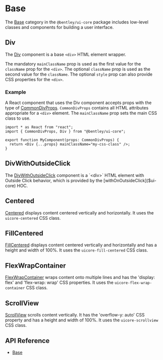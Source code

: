 # Base

The [Base]($ui-core:Base) category in the `@bentley/ui-core` package includes low-level classes and components for building a user interface.

## Div

The [Div]($ui-core) component is a base `<div>` HTML element wrapper.

The mandatory `mainClassName` prop is used as the first value for the `className` prop for the `<div>`.
The optional `className` prop is used as the second value for the `className`.
The optional `style` prop can also provide CSS properties for the `<div>`.

### Example

A React component that uses the Div component accepts props with the type of [CommonDivProps]($ui-core). `CommonDivProps` contains all HTML attributes appropriate for a `<div>` element. The `mainClassName` prop sets the main CSS class to use.

```tsx
import * as React from "react";
import { CommonDivProps, Div } from "@bentley/ui-core";

export function MyComponent(props: CommonDivProps) {
  return <Div {...props} mainClassName="my-css-class" />;
}
```

## DivWithOutsideClick

The [DivWithOutsideClick]($ui-core) component is a `<div>` HTML element with Outside Click behavior, which is provided by the [withOnOutsideClick]($ui-core) HOC.

## Centered

[Centered]($ui-core) displays content centered vertically and horizontally.
It uses the `uicore-centered` CSS class.

## FillCentered

[FillCentered]($ui-core) displays content centered vertically and horizontally and has a height and width of 100%.
It uses the `uicore-fill-centered` CSS class.

## FlexWrapContainer

[FlexWrapContainer]($ui-core) wraps content onto multiple lines and has the 'display: flex' and 'flex-wrap: wrap' CSS properties.
It uses the `uicore-flex-wrap-container` CSS class.

## ScrollView

[ScrollView]($ui-core) scrolls content vertically. It has the 'overflow-y: auto' CSS property and has a height and width of 100%.
It uses the `uicore-scrollview` CSS class.

## API Reference

* [Base]($ui-core:Base)
